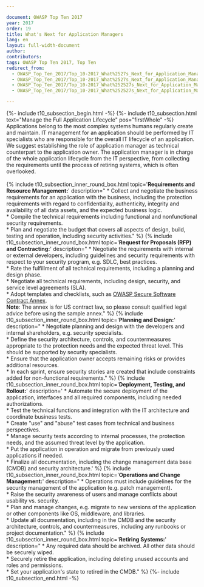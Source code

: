 ```yaml
---

document: OWASP Top Ten 2017
year: 2017
order: 19
title: What's Next for Application Managers
lang: en
layout: full-width-document
author:
contributors:
tags: OWASP Top Ten 2017, Top Ten
redirect_from:
  - OWASP_Top_Ten_2017/Top_10-2017_What%2527s_Next_for_Application_Managers.html
  - OWASP_Top_Ten_2017/Top_10-2017_What%2527s_Next_for_Application_Managers
  - OWASP_Top_Ten_2017/Top_10-2017_What%252527s_Next_for_Application_Managers.html
  - OWASP_Top_Ten_2017/Top_10-2017_What%252527s_Next_for_Application_Managers

---
```

{%- include t10_subsection_begin.html -%}
{%- include t10_subsection.html text="Manage the Full Application Lifecycle" pos="firstWhole" -%}
Applications belong to the most complex systems humans regularly create and maintain. IT management for an application should be performed by IT specialists who are responsible for the overall IT lifecycle of an application. We suggest establishing the role of application manager as technical counterpart to the application owner. The application manager is in charge of the whole application lifecycle from the IT perspective, from collecting the requirements until the process of retiring systems, which is often overlooked.<br>
<br>
{% include t10_subsection_inner_round_box.html
   topic='**Requirements and Resource Management:**'
   description="
       * Collect and negotiate the business requirements for an application with the business, including the protection requirements with regard to confidentiality, authenticity, integrity and availability of all data assets, and the expected business logic.<br>
       * Compile the technical requirements including functional and nonfunctional security requirements.<br>
       * Plan and negotiate the budget that covers all aspects of design, build, testing and operation, including security activities."
%}
{% include t10_subsection_inner_round_box.html
   topic='**Request for Proposals (RFP) and Contracting:**'
   description="
       * Negotiate the requirements with internal or external developers, including guidelines and security requirements with respect to your security program, e.g. SDLC, best practices.<br>
       * Rate the fulfillment of all technical requirements, including a planning and design phase.<br>
       * Negotiate all technical requirements, including design, security, and service level agreements (SLA).<br>
       * Adopt templates and checklists, such as [OWASP Secure Software Contract Annex](/www-community/OWASP_Secure_Software_Contract_Annex).<br>**Note**: The annex is for US contract law, so please consult qualified legal advice before using the sample annex."
%}
{% include t10_subsection_inner_round_box.html
   topic='**Planning and Design:**'
   description="
       * Negotiate planning and design with the developers and internal shareholders, e.g. security specialists.<br>
       * Define the security architecture, controls, and countermeasures appropriate to the protection needs and the expected threat level. This should be supported by security specialists.<br>
       * Ensure that the application owner accepts remaining risks or provides additional resources.<br>
       * In each sprint, ensure security stories are created that include constraints added for non-functional requirements."
%}
{% include t10_subsection_inner_round_box.html
   topic='**Deployment, Testing, and Rollout:**'
   description='
       * Automate the secure deployment of the application, interfaces and all required components, including needed authorizations.<br>
       * Test the technical functions and integration with the IT architecture and coordinate business tests.<br>
       * Create "use" and "abuse" test cases from technical and business perspectives.<br>
       * Manage security tests according to internal processes, the protection needs, and the assumed threat level by the application.<br>
       * Put the application in operation and migrate from previously used applications if needed.<br>
       * Finalize all documentation, including the change management data base (CMDB) and security architecture.'
%}
{% include t10_subsection_inner_round_box.html
   topic='**Operations and Change Management:**'
   description="
       * Operations must include guidelines for the security management of the application (e.g. patch management).<br>
       * Raise the security awareness of users and manage conflicts about usability vs. security.<br>
       * Plan and manage changes, e.g. migrate to new versions of the application or other components like OS, middleware, and libraries.<br>
       * Update all documentation, including in the CMDB and the security architecture, controls, and countermeasures, including any runbooks or project documentation."
%}
{% include t10_subsection_inner_round_box.html
   topic='**Retiring Systems:**' 
   description="
       * Any required data should be archived. All other data should be securely wiped.<br>
       * Securely retire the application, including deleting unused accounts and roles and permissions.<br>
       * Set your application's state to retired in the CMDB."
%}
{%- include t10_subsection_end.html -%}